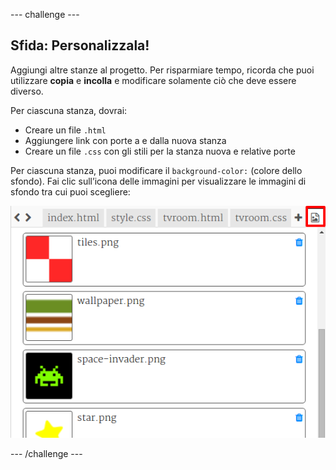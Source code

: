 --- challenge ---
## Sfida: Personalizzala! 

Aggiungi altre stanze al progetto. Per risparmiare tempo, ricorda che puoi utilizzare __copia__ e __incolla__ e modificare solamente ciò che deve essere diverso.

Per ciascuna stanza, dovrai:

+ Creare un file `.html`
+ Aggiungere link con porte a e dalla nuova stanza
+ Creare un file `.css` con gli stili per la stanza nuova e relative porte

Per ciascuna stanza, puoi modificare il `background-color:` (colore dello sfondo). Fai clic sull’icona delle immagini per visualizzare le immagini di sfondo tra cui puoi scegliere:

![screenshot](images/rooms-images.png)



--- /challenge ---
